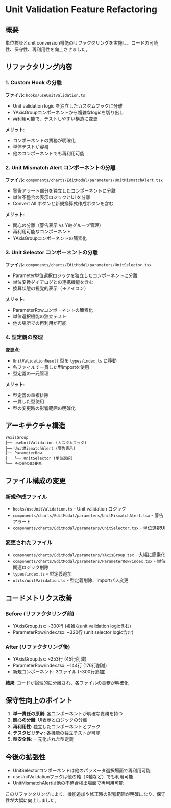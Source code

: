 # Unit Validation Feature Refactoring

## 概要
単位検証とunit conversion機能のリファクタリングを実施し、コードの可読性、保守性、再利用性を向上させました。

## リファクタリング内容

### 1. Custom Hook の分離
**ファイル**: `hooks/useUnitValidation.ts`
- Unit validation logic を独立したカスタムフックに分離
- YAxisGroupコンポーネントから複雑なlogicを切り出し
- 再利用可能で、テストしやすい構造に変更

**メリット**:
- コンポーネントの責務が明確化
- 単体テストが容易
- 他のコンポーネントでも再利用可能

### 2. Unit Mismatch Alert コンポーネントの分離
**ファイル**: `components/charts/EditModal/parameters/UnitMismatchAlert.tsx`
- 警告アラート部分を独立したコンポーネントに分離
- 単位不整合の表示ロジックとUI を分離
- Convert All ボタンと新規換算式作成ボタンを含む

**メリット**:
- 関心の分離（警告表示 vs Y軸グループ管理）
- 再利用可能なコンポーネント
- YAxisGroupコンポーネントの簡素化

### 3. Unit Selector コンポーネントの分離
**ファイル**: `components/charts/EditModal/parameters/UnitSelector.tsx`
- Parameter単位選択ロジックを独立したコンポーネントに分離
- 単位変換ダイアログとの連携機能を含む
- 換算状態の視覚的表示（→アイコン）

**メリット**:
- ParameterRowコンポーネントの簡素化
- 単位選択機能の独立テスト
- 他の場所での再利用が可能

### 4. 型定義の整理
**変更点**: 
- `UnitValidationResult` 型を `types/index.ts` に移動
- 各ファイルで一貫した型importを使用
- 型定義の一元管理

**メリット**:
- 型定義の重複排除
- 一貫した型使用
- 型の変更時の影響範囲の明確化

## アーキテクチャ構造

```
YAxisGroup
├── useUnitValidation (カスタムフック)
├── UnitMismatchAlert (警告表示)
├── ParameterRow
│   └── UnitSelector (単位選択)
└── その他のUI要素
```

## ファイル構成の変更

### 新規作成ファイル
- `hooks/useUnitValidation.ts` - Unit validation ロジック
- `components/charts/EditModal/parameters/UnitMismatchAlert.tsx` - 警告アラート
- `components/charts/EditModal/parameters/UnitSelector.tsx` - 単位選択UI

### 変更されたファイル
- `components/charts/EditModal/parameters/YAxisGroup.tsx` - 大幅に簡素化
- `components/charts/EditModal/parameters/ParameterRow/index.tsx` - 単位関連ロジック削除
- `types/index.ts` - 型定義追加
- `utils/unitValidation.ts` - 型定義削除、importパス変更

## コードメトリクス改善

### Before (リファクタリング前)
- YAxisGroup.tsx: ~300行 (複雑なunit validation logic含む)
- ParameterRow/index.tsx: ~320行 (unit selector logic含む)

### After (リファクタリング後)
- YAxisGroup.tsx: ~253行 (45行削減)
- ParameterRow/index.tsx: ~144行 (176行削減)
- 新規コンポーネント: 3ファイル (~300行追加)

**結果**: コードが論理的に分離され、各ファイルの責務が明確化

## 保守性向上のポイント

1. **単一責任の原則**: 各コンポーネントが明確な責務を持つ
2. **関心の分離**: UI表示とロジックの分離
3. **再利用性**: 独立したコンポーネントとフック
4. **テスタビリティ**: 各機能の独立テストが可能
5. **型安全性**: 一元化された型定義

## 今後の拡張性

- UnitSelectorコンポーネントは他のパラメータ選択場面で再利用可能
- useUnitValidationフックは他の軸（X軸など）でも利用可能
- UnitMismatchAlertは他の不整合検出場面で再利用可能

このリファクタリングにより、機能追加や修正時の影響範囲が明確になり、保守性が大幅に向上しました。